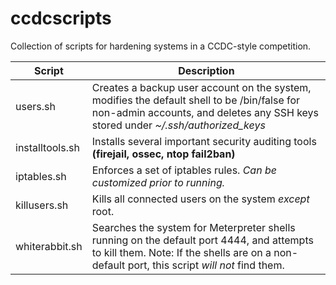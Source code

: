 # ccdcscripts
Collection of scripts for hardening systems in a CCDC-style competition.

| Script | Description |
| --- | --- |
| users.sh | Creates a backup user account on the system, modifies the default shell to be /bin/false for non-admin accounts, and deletes any SSH keys  stored under *~/.ssh/authorized_keys* |
| installtools.sh | Installs several important security auditing tools **(firejail, ossec, ntop fail2ban)** |
| iptables.sh | Enforces a set of iptables rules.  *Can be customized prior to running.* |
| killusers.sh | Kills all connected users on the system *except* root. |
| whiterabbit.sh | Searches the system for Meterpreter shells running on the default port 4444, and attempts to kill them.  Note: If the shells are on a non-default port, this script *will not* find them. |
